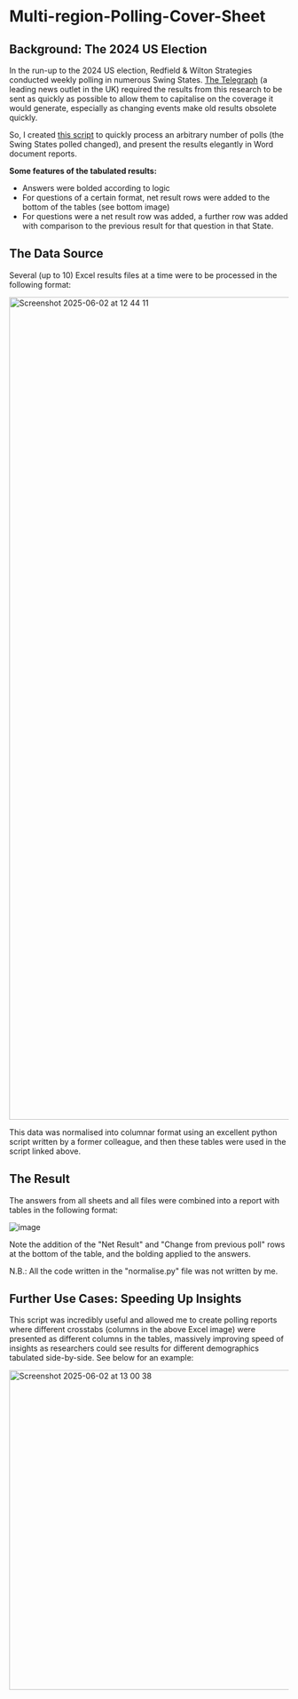 # Multi-region-Polling-Cover-Sheet

## Background: The 2024 US Election

In the run-up to the 2024 US election, Redfield & Wilton Strategies conducted weekly polling in numerous Swing States. [The Telegraph](https://www.telegraph.co.uk) (a leading news outlet in the UK) required the results from this research to be sent as quickly as possible to allow them to capitalise on the coverage it would generate, especially as changing events make old results obsolete quickly.

So, I created [this script](https://github.com/Stewart-Robertson/Multi-region-Polling-Cover-Sheet/blob/main/Multi-region%20cover%20sheet.py) to quickly process an arbitrary number of polls (the Swing States polled changed), and present the results elegantly in Word document reports.

**Some features of the tabulated results:**

* Answers were bolded according to logic
* For questions of a certain format, net result rows were added to the bottom of the tables (see bottom image)
* For questions were a net result row was added, a further row was added with comparison to the previous result for that question in that State.

## The Data Source

Several (up to 10) Excel results files at a time were to be processed in the following format:

<img width="1482" alt="Screenshot 2025-06-02 at 12 44 11" src="https://github.com/user-attachments/assets/797d2ede-8481-47a5-8af5-6d764278b5d2" />


This data was normalised into columnar format using an excellent python script written by a former colleague, and then these tables were used in the script linked above.

## The Result

The answers from all sheets and all files were combined into a report with tables in the following format:

![image](https://github.com/user-attachments/assets/07622e70-3522-4f0a-8c1f-f447625d0959)

Note the addition of the "Net Result" and "Change from previous poll" rows at the bottom of the table, and the bolding applied to the answers.

N.B.: All the code written in the "normalise.py" file was not written by me.

## Further Use Cases: Speeding Up Insights

This script was incredibly useful and allowed me to create polling reports where different crosstabs (columns in the above Excel image) were presented as different columns in the tables, massively improving speed of insights as researchers could see results for different demographics tabulated side-by-side. See below for an example:

<img width="576" alt="Screenshot 2025-06-02 at 13 00 38" src="https://github.com/user-attachments/assets/8660797a-af4e-426e-b6da-1f77147682fa" />

